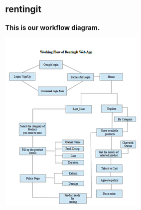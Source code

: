 # rentingit
 
 
## This is our workflow diagram.
![Work Flow Diagram](https://github.com/mindfire-aditya/rentingit_backend/blob/Developer/WorkFlowRentIt.png)
